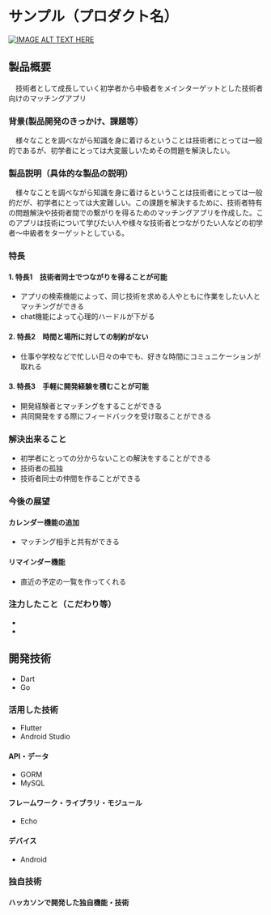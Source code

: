 # サンプル（プロダクト名）

[![IMAGE ALT TEXT HERE](https://jphacks.com/wp-content/uploads/2024/07/JPHACKS2024_ogp.jpg)](https://www.youtube.com/watch?v=DZXUkEj-CSI)

## 製品概要
　技術者として成長していく初学者から中級者をメインターゲットとした技術者向けのマッチングアプリ

### 背景(製品開発のきっかけ、課題等）　
　様々なことを調べながら知識を身に着けるということは技術者にとっては一般的であるが、初学者にとっては大変厳しいためその問題を解決したい。
### 製品説明（具体的な製品の説明）　
　様々なことを調べながら知識を身に着けるということは技術者にとっては一般的だが、初学者にとっては大変難しい。この課題を解決するために、技術者特有の問題解決や技術者間での繋がりを得るためのマッチングアプリを作成した。このアプリは技術について学びたい人や様々な技術者とつながりたい人などの初学者～中級者をターゲットとしている。
### 特長
#### 1. 特長1　技術者同士でつながりを得ることが可能
* アプリの検索機能によって、同じ技術を求める人やともに作業をしたい人とマッチングができる
* chat機能によって心理的ハードルが下がる
#### 2. 特長2　時間と場所に対しての制約がない
* 仕事や学校などで忙しい日々の中でも、好きな時間にコミュニケーションが取れる
#### 3. 特長3　手軽に開発経験を積むことが可能
* 開発経験者とマッチングをすることができる
* 共同開発をする際にフィードバックを受け取ることができる

### 解決出来ること 
* 初学者にとっての分からないことの解決をすることができる
* 技術者の孤独
* 技術者同士の仲間を作ることができる
### 今後の展望
#### カレンダー機能の追加
* マッチング相手と共有ができる
#### リマインダー機能
* 直近の予定の一覧を作ってくれる
### 注力したこと（こだわり等）
* 
* 

## 開発技術
* Dart
* Go 
### 活用した技術
* Flutter
* Android Studio
#### API・データ
* GORM 
* MySQL 

#### フレームワーク・ライブラリ・モジュール
* Echo 


#### デバイス
* Android


### 独自技術
#### ハッカソンで開発した独自機能・技術
